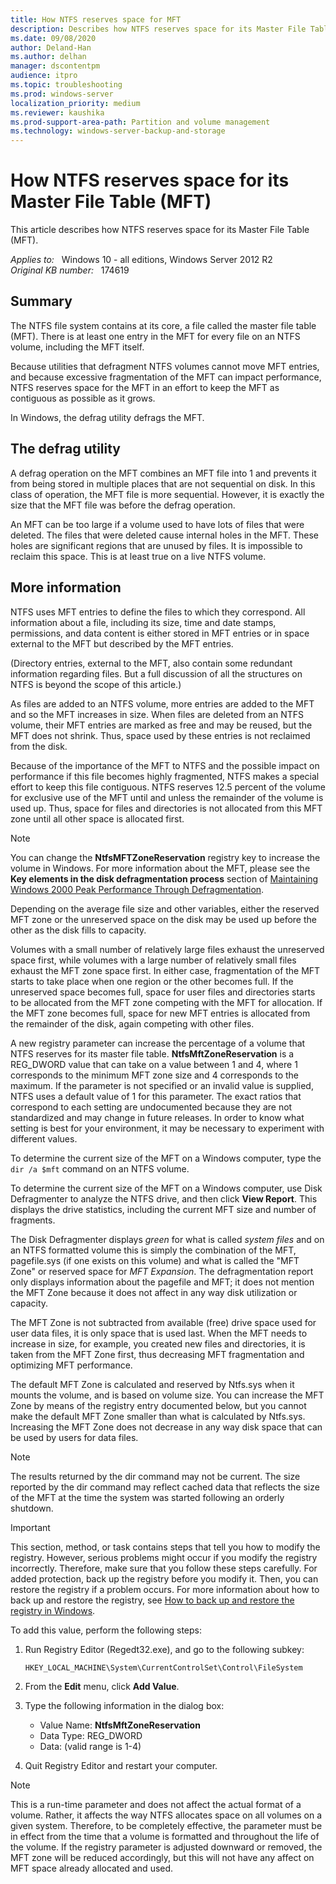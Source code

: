 ```yaml
---
title: How NTFS reserves space for MFT
description: Describes how NTFS reserves space for its Master File Table (MFT).
ms.date: 09/08/2020
author: Deland-Han
ms.author: delhan
manager: dscontentpm
audience: itpro
ms.topic: troubleshooting
ms.prod: windows-server
localization_priority: medium
ms.reviewer: kaushika
ms.prod-support-area-path: Partition and volume management
ms.technology: windows-server-backup-and-storage
---
```

# How NTFS reserves space for its Master File Table (MFT)

This article describes how NTFS reserves space for its Master File Table (MFT).

_Applies to:_ &nbsp; Windows 10 - all editions, Windows Server 2012 R2  
_Original KB number:_ &nbsp; 174619

## Summary

The NTFS file system contains at its core, a file called the master file table (MFT). There is at least one entry in the MFT for every file on an NTFS volume, including the MFT itself.

Because utilities that defragment NTFS volumes cannot move MFT entries, and because excessive fragmentation of the MFT can impact performance, NTFS reserves space for the MFT in an effort to keep the MFT as contiguous as possible as it grows.

In Windows, the defrag utility defrags the MFT.

## The defrag utility

A defrag operation on the MFT combines an MFT file into 1 and prevents it from being stored in multiple places that are not sequential on disk. In this class of operation, the MFT file is more sequential. However, it is exactly the size that the MFT file was before the defrag operation.

An MFT can be too large if a volume used to have lots of files that were deleted. The files that were deleted cause internal holes in the MFT. These holes are significant regions that are unused by files. It is impossible to reclaim this space. This is at least true on a live NTFS volume.

## More information

NTFS uses MFT entries to define the files to which they correspond. All information about a file, including its size, time and date stamps, permissions, and data content is either stored in MFT entries or in space external to the MFT but described by the MFT entries.

(Directory entries, external to the MFT, also contain some redundant information regarding files. But a full discussion of all the structures on NTFS is beyond the scope of this article.)

As files are added to an NTFS volume, more entries are added to the MFT and so the MFT increases in size. When files are deleted from an NTFS volume, their MFT entries are marked as free and may be reused, but the MFT does not shrink. Thus, space used by these entries is not reclaimed from the disk.

Because of the importance of the MFT to NTFS and the possible impact on performance if this file becomes highly fragmented, NTFS makes a special effort to keep this file contiguous. NTFS reserves 12.5 percent of the volume for exclusive use of the MFT until and unless the remainder of the volume is used up. Thus, space for files and directories is not allocated from this MFT zone until all other space is allocated first.

> [!NOTE]
> You can change the **NtfsMFTZoneReservation** registry key to increase the volume in Windows.
> For more information about the MFT, please see the **Key elements in the disk defragmentation process** section of  [Maintaining Windows 2000 Peak Performance Through Defragmentation](/previous-versions/windows/it-pro/windows-2000-server/bb742585(v=technet.10)).

Depending on the average file size and other variables, either the reserved MFT zone or the unreserved space on the disk may be used up before the other as the disk fills to capacity.

Volumes with a small number of relatively large files exhaust the unreserved space first, while volumes with a large number of relatively small files exhaust the MFT zone space first. In either case, fragmentation of the MFT starts to take place when one region or the other becomes full. If the unreserved space becomes full, space for user files and directories starts to be allocated from the MFT zone competing with the MFT for allocation. If the MFT zone becomes full, space for new MFT entries is allocated from the remainder of the disk, again competing with other files.

A new registry parameter can increase the percentage of a volume that NTFS reserves for its master file table. **NtfsMftZoneReservation** is a REG_DWORD value that can take on a value between 1 and 4, where 1 corresponds to the minimum MFT zone size and 4 corresponds to the maximum. If the parameter is not specified or an invalid value is supplied, NTFS uses a default value of 1 for this parameter. The exact ratios that correspond to each setting are undocumented because they are not standardized and may change in future releases. In order to know what setting is best for your environment, it may be necessary to experiment with different values.

To determine the current size of the MFT on a Windows computer, type the `dir /a $mft` command on an NTFS volume.

To determine the current size of the MFT on a Windows computer, use Disk Defragmenter to analyze the NTFS drive, and then click **View Report**. This displays the drive statistics, including the current MFT size and number of fragments.

The Disk Defragmenter displays *green* for what is called *system files* and on an NTFS formatted volume this is simply the combination of the MFT, pagefile.sys (if one exists on this volume) and what is called the "MFT Zone" or reserved space for *MFT Expansion*. The defragmentation report only displays information about the pagefile and MFT; it does not mention the MFT Zone because it does not affect in any way disk utilization or capacity.

The MFT Zone is not subtracted from available (free) drive space used for user data files, it is only space that is used last. When the MFT needs to increase in size, for example, you created new files and directories, it is taken from the MFT Zone first, thus decreasing MFT fragmentation and optimizing MFT performance.

The default MFT Zone is calculated and reserved by Ntfs.sys when it mounts the volume, and is based on volume size. You can increase the MFT Zone by means of the registry entry documented below, but you cannot make the default MFT Zone smaller than what is calculated by Ntfs.sys. Increasing the MFT Zone does not decrease in any way disk space that can be used by users for data files.

> [!NOTE]
> The results returned by the dir command may not be current. The size reported by the dir command may reflect cached data that reflects the size of the MFT at the time the system was started following an orderly shutdown.

> [!IMPORTANT]
> This section, method, or task contains steps that tell you how to modify the registry. However, serious problems might occur if you modify the registry incorrectly. Therefore, make sure that you follow these steps carefully. For added protection, back up the registry before you modify it. Then, you can restore the registry if a problem occurs. For more information about how to back up and restore the registry, see [How to back up and restore the registry in Windows](https://support.microsoft.com/help/322756).  

To add this value, perform the following steps:

1. Run Registry Editor (Regedt32.exe), and go to the following subkey:

    `HKEY_LOCAL_MACHINE\System\CurrentControlSet\Control\FileSystem`

2. From the **Edit** menu, click **Add Value**.
3. Type the following information in the dialog box:

    - Value Name: **NtfsMftZoneReservation**
    - Data Type: REG_DWORD
    - Data: (valid range is 1-4)

4. Quit Registry Editor and restart your computer.

> [!NOTE]
> This is a run-time parameter and does not affect the actual format of a volume. Rather, it affects the way NTFS allocates space on all volumes on a given system. Therefore, to be completely effective, the parameter must be in effect from the time that a volume is formatted and throughout the life of the volume. If the registry parameter is adjusted downward or removed, the MFT zone will be reduced accordingly, but this will not have any affect on MFT space already allocated and used.
